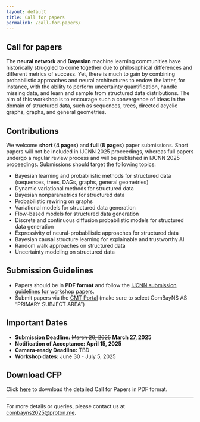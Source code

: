 ```yaml
---
layout: default
title: Call for papers
permalink: /call-for-papers/
---
```


<section id="call-for-papers">
  <h2>Call for papers</h2>
  <p>The <b>neural network</b> and <b>Bayesian</b> machine learning communities have historically struggled to come together due to philosophical differences and different metrics of success. Yet, there is much to gain by combining probabilistic approaches and neural architectures to endow the latter, for instance, with the ability to perform uncertainty quantification, handle missing data, and learn and sample from structured data distributions. The aim of this workshop is to encourage such a convergence of ideas in the domain of structured data, such as sequences, trees, directed acyclic graphs, graphs, and general geometries.</p>

  <h2>Contributions</h2>
  <p>We welcome <b>short (4 pages)</b> and <b>full (8 pages)</b> paper submissions. Short papers will not be included in IJCNN 2025 proceedings, whereas full papers undergo a regular review process and will be published in IJCNN 2025 proceedings. Submissions should target the following topics:

  <ul>
    <li>Bayesian learning and probabilistic methods for structured data (sequences, trees, DAGs, graphs, general geometries)</li>
    <li>Dynamic variational methods for structured data</li>
    <li>Bayesian nonparametrics for structured data</li>
    <li>Probabilistic rewiring on graphs</li>
    <li>Variational models for structured data generation</li>
    <li>Flow-based models for structured data generation</li>
    <li>Discrete and continuous diffusion probabilistic models for structured data generation</li>
    <li>Expressivity of neural-probabilistic approaches for structured data</li>
    <li>Bayesian causal structure learning for explainable and trustworthy AI</li>
    <li>Random walk approaches on structured data</li>
    <li>Uncertainty modeling on structured data</li>
  </ul></p>

  <h2>Submission Guidelines</h2> 
  <p><ul>
    <li>Papers should be in <b>PDF format</b> and follow the <a href="https://2025.ijcnn.org/authors/call-for-papers">IJCNN submission guidelines for workshop papers</a>.</li>
    <li>Submit papers via the <a href="https://cmt3.research.microsoft.com/IJCNN2025/Track/3/Submission/Create">CMT Portal</a> (make sure to select ComBayNS AS “PRIMARY SUBJECT AREA”)</li>
  </ul></p>

 <h2>Important Dates</h2>
 <p><ul>
   <li><strong>Submission Deadline:</strong> <strike>March 20, 2025</strike> <strong>March 27, 2025</strong></li>
   <li><strong>Notification of Acceptance:</strong> <strong>April 15, 2025</strong></li>
   <li><strong>Camera-ready Deadline:</strong> TBD</li>
   <li><strong>Workshop dates:</strong> June 30 - July 5, 2025</li>
 </ul></p>


  <h2>Download CFP</h2>

  <p>Click <a href="/assets/pdf/ComBayNS-IJCNN_2025_Workshop-call.pdf">here</a> to download the detailed Call for Papers in PDF format.</p>

  <hr>

  <p>For more details or queries, please contact us at <a href="mailto:combayns2025@proton.me">combayns2025@proton.me</a>.</p>

</section>
  
